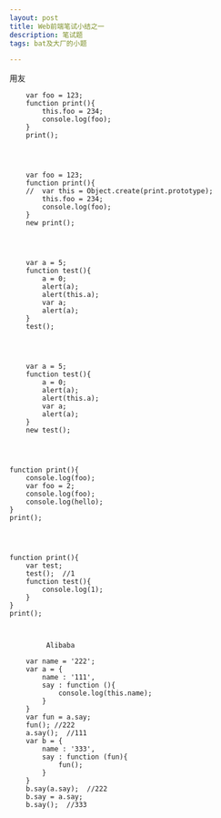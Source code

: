 ```yaml
---
layout: post
title: Web前端笔试小结之一
description: 笔试题
tags: bat及大厂的小题

---
```


<p>用友</p>

		var foo = 123;
		function print(){
			this.foo = 234;
			console.log(foo);
		}
		print();




		var foo = 123;
		function print(){
		//	var this = Object.create(print.prototype);
			this.foo = 234;
			console.log(foo);
		}
		new print();




		var a = 5;
		function test(){
			a = 0;
			alert(a);  
			alert(this.a);   
			var a;
			alert(a);  
		}
		test();




		var a = 5;
		function test(){
			a = 0;
			alert(a);   
			alert(this.a);   
			var a;
			alert(a);  
		}
		new test();




	function print(){
		console.log(foo);   
		var foo = 2;
		console.log(foo);  
		console.log(hello);  
	}
	print();




	function print(){
		var test;
		test();  //1
		function test(){
			console.log(1);
		}
	}
	print();



             Alibaba

		var name = '222';
		var a = {
			name : '111',
			say : function (){
				console.log(this.name);
			}
		}
		var fun = a.say;
		fun(); //222
		a.say();  //111
		var b = {
			name : '333',
			say : function (fun){
				fun();
			}
		}
		b.say(a.say);  //222
		b.say = a.say;  
		b.say();  //333
